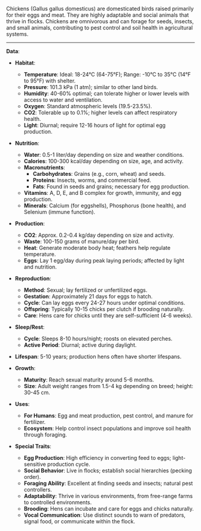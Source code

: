 Chickens (Gallus gallus domesticus) are domesticated birds raised primarily for their eggs and meat. They are highly adaptable and social animals that thrive in flocks. Chickens are omnivorous and can forage for seeds, insects, and small animals, contributing to pest control and soil health in agricultural systems.

---

**Data**:

- **Habitat**:
  - **Temperature**: Ideal: 18-24°C (64-75°F); Range: -10°C to 35°C (14°F to 95°F) with shelter.
  - **Pressure**: 101.3 kPa (1 atm); similar to other land birds.
  - **Humidity**: 40-60% optimal; can tolerate higher or lower levels with access to water and ventilation.
  - **Oxygen**: Standard atmospheric levels (19.5-23.5%).
  - **CO2**: Tolerable up to 0.1%; higher levels can affect respiratory health.
  - **Light**: Diurnal; require 12-16 hours of light for optimal egg production.

- **Nutrition**:
  - **Water**: 0.5-1 liter/day depending on size and weather conditions.
  - **Calories**: 100-300 kcal/day depending on size, age, and activity.
  - **Macronutrients**: 
    - **Carbohydrates**: Grains (e.g., corn, wheat) and seeds.
    - **Proteins**: Insects, worms, and commercial feed.
    - **Fats**: Found in seeds and grains; necessary for egg production.
  - **Vitamins**: A, D, E, and B complex for growth, immunity, and egg production.
  - **Minerals**: Calcium (for eggshells), Phosphorus (bone health), and Selenium (immune function).

- **Production**:
  - **CO2**: Approx. 0.2-0.4 kg/day depending on size and activity.
  - **Waste**: 100-150 grams of manure/day per bird.
  - **Heat**: Generate moderate body heat; feathers help regulate temperature.
  - **Eggs**: Lay 1 egg/day during peak laying periods; affected by light and nutrition.

- **Reproduction**:
  - **Method**: Sexual; lay fertilized or unfertilized eggs.
  - **Gestation**: Approximately 21 days for eggs to hatch.
  - **Cycle**: Can lay eggs every 24-27 hours under optimal conditions.
  - **Offspring**: Typically 10-15 chicks per clutch if brooding naturally.
  - **Care**: Hens care for chicks until they are self-sufficient (4-6 weeks).

- **Sleep/Rest**:
  - **Cycle**: Sleeps 8-10 hours/night; roosts on elevated perches.
  - **Active Period**: Diurnal; active during daylight.

- **Lifespan**: 5-10 years; production hens often have shorter lifespans.
- **Growth**:
  - **Maturity**: Reach sexual maturity around 5-6 months.
  - **Size**: Adult weight ranges from 1.5-4 kg depending on breed; height: 30-45 cm.

- **Uses**:
  - **For Humans**: Egg and meat production, pest control, and manure for fertilizer.
  - **Ecosystem**: Help control insect populations and improve soil health through foraging.

- **Special Traits**:
  - **Egg Production**: High efficiency in converting feed to eggs; light-sensitive production cycle.
  - **Social Behavior**: Live in flocks; establish social hierarchies (pecking order).
  - **Foraging Ability**: Excellent at finding seeds and insects; natural pest controllers.
  - **Adaptability**: Thrive in various environments, from free-range farms to controlled environments.
  - **Brooding**: Hens can incubate and care for eggs and chicks naturally.
  - **Vocal Communication**: Use distinct sounds to warn of predators, signal food, or communicate within the flock.